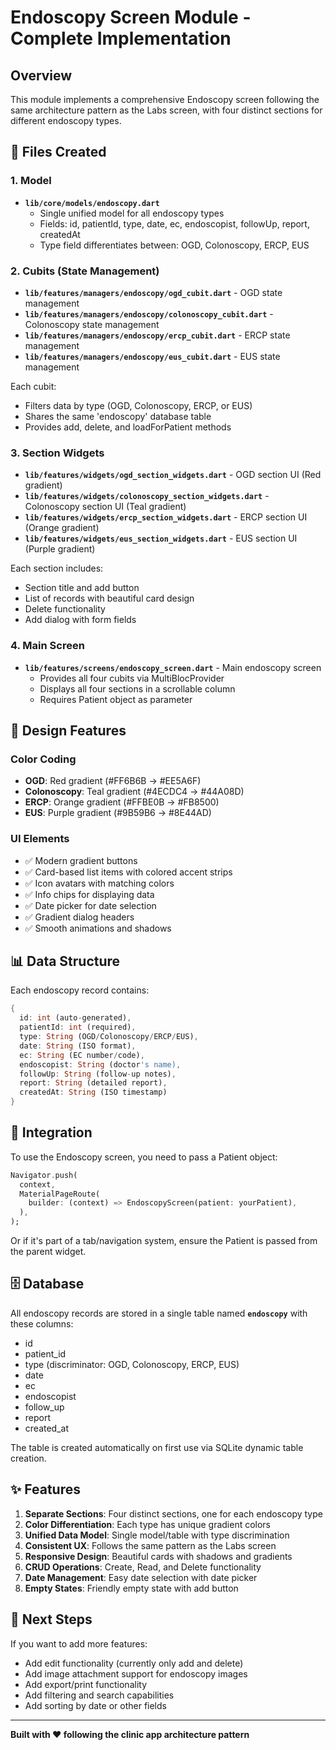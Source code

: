 # Endoscopy Screen Module - Complete Implementation

## Overview
This module implements a comprehensive Endoscopy screen following the same architecture pattern as the Labs screen, with four distinct sections for different endoscopy types.

## 📁 Files Created

### 1. Model
- **`lib/core/models/endoscopy.dart`**
  - Single unified model for all endoscopy types
  - Fields: id, patientId, type, date, ec, endoscopist, followUp, report, createdAt
  - Type field differentiates between: OGD, Colonoscopy, ERCP, EUS

### 2. Cubits (State Management)
- **`lib/features/managers/endoscopy/ogd_cubit.dart`** - OGD state management
- **`lib/features/managers/endoscopy/colonoscopy_cubit.dart`** - Colonoscopy state management
- **`lib/features/managers/endoscopy/ercp_cubit.dart`** - ERCP state management
- **`lib/features/managers/endoscopy/eus_cubit.dart`** - EUS state management

Each cubit:
- Filters data by type (OGD, Colonoscopy, ERCP, or EUS)
- Shares the same 'endoscopy' database table
- Provides add, delete, and loadForPatient methods

### 3. Section Widgets
- **`lib/features/widgets/ogd_section_widgets.dart`** - OGD section UI (Red gradient)
- **`lib/features/widgets/colonoscopy_section_widgets.dart`** - Colonoscopy section UI (Teal gradient)
- **`lib/features/widgets/ercp_section_widgets.dart`** - ERCP section UI (Orange gradient)
- **`lib/features/widgets/eus_section_widgets.dart`** - EUS section UI (Purple gradient)

Each section includes:
- Section title and add button
- List of records with beautiful card design
- Delete functionality
- Add dialog with form fields

### 4. Main Screen
- **`lib/features/screens/endoscopy_screen.dart`** - Main endoscopy screen
  - Provides all four cubits via MultiBlocProvider
  - Displays all four sections in a scrollable column
  - Requires Patient object as parameter

## 🎨 Design Features

### Color Coding
- **OGD**: Red gradient (#FF6B6B → #EE5A6F)
- **Colonoscopy**: Teal gradient (#4ECDC4 → #44A08D)
- **ERCP**: Orange gradient (#FFBE0B → #FB8500)
- **EUS**: Purple gradient (#9B59B6 → #8E44AD)

### UI Elements
- ✅ Modern gradient buttons
- ✅ Card-based list items with colored accent strips
- ✅ Icon avatars with matching colors
- ✅ Info chips for displaying data
- ✅ Date picker for date selection
- ✅ Gradient dialog headers
- ✅ Smooth animations and shadows

## 📊 Data Structure

Each endoscopy record contains:
```dart
{
  id: int (auto-generated),
  patientId: int (required),
  type: String (OGD/Colonoscopy/ERCP/EUS),
  date: String (ISO format),
  ec: String (EC number/code),
  endoscopist: String (doctor's name),
  followUp: String (follow-up notes),
  report: String (detailed report),
  createdAt: String (ISO timestamp)
}
```

## 🔄 Integration

To use the Endoscopy screen, you need to pass a Patient object:

```dart
Navigator.push(
  context,
  MaterialPageRoute(
    builder: (context) => EndoscopyScreen(patient: yourPatient),
  ),
);
```

Or if it's part of a tab/navigation system, ensure the Patient is passed from the parent widget.

## 🗄️ Database

All endoscopy records are stored in a single table named **`endoscopy`** with these columns:
- id
- patient_id
- type (discriminator: OGD, Colonoscopy, ERCP, EUS)
- date
- ec
- endoscopist
- follow_up
- report
- created_at

The table is created automatically on first use via SQLite dynamic table creation.

## ✨ Features

1. **Separate Sections**: Four distinct sections, one for each endoscopy type
2. **Color Differentiation**: Each type has unique gradient colors
3. **Unified Data Model**: Single model/table with type discrimination
4. **Consistent UX**: Follows the same pattern as the Labs screen
5. **Responsive Design**: Beautiful cards with shadows and gradients
6. **CRUD Operations**: Create, Read, and Delete functionality
7. **Date Management**: Easy date selection with date picker
8. **Empty States**: Friendly empty state with add button

## 🚀 Next Steps

If you want to add more features:
- Add edit functionality (currently only add and delete)
- Add image attachment support for endoscopy images
- Add export/print functionality
- Add filtering and search capabilities
- Add sorting by date or other fields

---

**Built with ❤️ following the clinic app architecture pattern**
